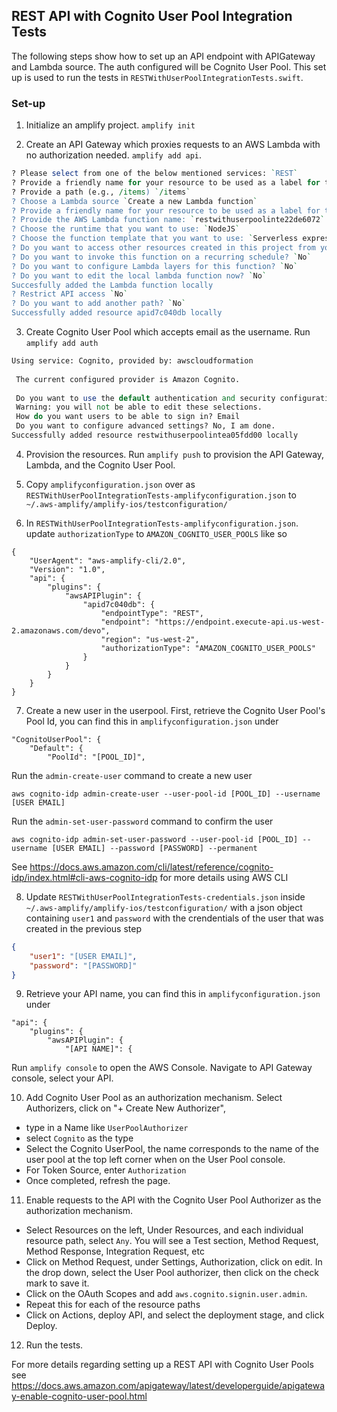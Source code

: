 ## REST API with Cognito User Pool Integration Tests

The following steps show how to set up an API endpoint with APIGateway and Lambda source. The auth configured will be Cognito User Pool. This set up is used to run the tests in `RESTWithUserPoolIntegrationTests.swift`.

### Set-up

1. Initialize an amplify project. `amplify init`

2. Create an API Gateway which proxies requests to an AWS Lambda with no authorization needed. `amplify add api`. 

```perl
? Please select from one of the below mentioned services: `REST`
? Provide a friendly name for your resource to be used as a label for this category in the project: `restAPI`
? Provide a path (e.g., /items) `/items`
? Choose a Lambda source `Create a new Lambda function`
? Provide a friendly name for your resource to be used as a label for this category in the project: `restwithuserpoolinte22de6072`
? Provide the AWS Lambda function name: `restwithuserpoolinte22de6072`
? Choose the runtime that you want to use: `NodeJS`
? Choose the function template that you want to use: `Serverless express function (Integration with Amazon API Gateway)`
? Do you want to access other resources created in this project from your Lambda function? `No`
? Do you want to invoke this function on a recurring schedule? `No`
? Do you want to configure Lambda layers for this function? `No`
? Do you want to edit the local lambda function now? `No`
Succesfully added the Lambda function locally
? Restrict API access `No`
? Do you want to add another path? `No`
Successfully added resource apid7c040db locally
```

3. Create Cognito User Pool which accepts email as the username. Run `amplify add auth`
```perl
Using service: Cognito, provided by: awscloudformation
 
 The current configured provider is Amazon Cognito. 
 
 Do you want to use the default authentication and security configuration? Default configuration
 Warning: you will not be able to edit these selections. 
 How do you want users to be able to sign in? Email
 Do you want to configure advanced settings? No, I am done.
Successfully added resource restwithuserpoolintea05fdd00 locally
```

4. Provision the resources. Run `amplify push` to provision the API Gateway, Lambda, and the Cognito User Pool.

5. Copy `amplifyconfiguration.json` over as `RESTWithUserPoolIntegrationTests-amplifyconfiguration.json` to `~/.aws-amplify/amplify-ios/testconfiguration/`

6. In `RESTWithUserPoolIntegrationTests-amplifyconfiguration.json`. update `authorizationType` to `AMAZON_COGNITO_USER_POOLS` like so
```
{
    "UserAgent": "aws-amplify-cli/2.0",
    "Version": "1.0",
    "api": {
        "plugins": {
            "awsAPIPlugin": {
                "apid7c040db": {
                    "endpointType": "REST",
                    "endpoint": "https://endpoint.execute-api.us-west-2.amazonaws.com/devo",
                    "region": "us-west-2",
                    "authorizationType": "AMAZON_COGNITO_USER_POOLS"
                }
            }
        }
    }
}

```

7. Create a new user in the userpool. First, retrieve the Cognito User Pool's Pool Id, you can find this in `amplifyconfiguration.json` under
```
"CognitoUserPool": {
    "Default": {
        "PoolId": "[POOL_ID]",
```
Run the `admin-create-user` command to create a new user
```
aws cognito-idp admin-create-user --user-pool-id [POOL_ID] --username [USER EMAIL]
```
Run the `admin-set-user-password` command to confirm the user
```
aws cognito-idp admin-set-user-password --user-pool-id [POOL_ID] --username [USER EMAIL] --password [PASSWORD] --permanent
```
See https://docs.aws.amazon.com/cli/latest/reference/cognito-idp/index.html#cli-aws-cognito-idp for more details using AWS CLI

8. Update `RESTWithUserPoolIntegrationTests-credentials.json` inside `~/.aws-amplify/amplify-ios/testconfiguration/` with a json object containing `user1` and `password` with the crendentials of the user that was created in the previous step 

```json
{
    "user1": "[USER EMAIL]",
    "password": "[PASSWORD]"
}

```

9. Retrieve your API name, you can find this in `amplifyconfiguration.json` under
```
"api": {
    "plugins": {
        "awsAPIPlugin": {
            "[API NAME]": {
```
Run `amplify console` to open the AWS Console. Navigate to API Gateway console, select your API. 

10. Add Cognito User Pool as an authorization mechanism. Select Authorizers, click on "+ Create New Authorizer", 
- type in a Name like `UserPoolAuthorizer`
- select `Cognito` as the type
- Select the Cognito UserPool, the name corresponds to the name of the user pool at the top left corner when on the User Pool console.
- For Token Source, enter `Authorization`
- Once completed, refresh the page.

11. Enable requests to the API with the Cognito User Pool Authorizer as the authorization mechanism. 
- Select Resources on the left, Under Resources, and each individual resource path, select `Any`. You will see a Test section, Method Request, Method Response, Integration Request, etc
- Click on Method Request, under Settings, Authorization, click on edit. In the drop down, select the User Pool authorizer, then click on the check mark to save it.
- Click on the OAuth Scopes and add `aws.cognito.signin.user.admin`. 
- Repeat this for each of the resource paths
- Click on Actions, deploy API, and select the deployment stage, and click Deploy.

12. Run the tests.


For more details regarding setting up a REST API with Cognito User Pools see  https://docs.aws.amazon.com/apigateway/latest/developerguide/apigateway-enable-cognito-user-pool.html
